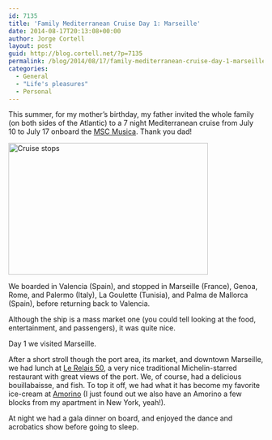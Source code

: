 ```yaml
---
id: 7135
title: 'Family Mediterranean Cruise Day 1: Marseille'
date: 2014-08-17T20:13:08+00:00
author: Jorge Cortell
layout: post
guid: http://blog.cortell.net/?p=7135
permalink: /blog/2014/08/17/family-mediterranean-cruise-day-1-marseille/
categories:
  - General
  - "Life's pleasures"
  - Personal
---
```

This summer, for my mother&#8217;s birthday, my father invited the whole family (on both sides of the Atlantic) to a 7 night Mediterranean cruise from July 10 to July 17 onboard the <a title="http://www.msccruisesusa.com/us_en/Ships/MSC-Musica.aspx" href="http://www.msccruisesusa.com/us_en/Ships/MSC-Musica.aspx" target="_blank">MSC Musica</a>. Thank you dad!

<img class="aligncenter" src="http://www.msccruisesusa.com/images/msc/iti/itin/YPHQ.jpg" alt="Cruise stops" width="394" height="260" />

We boarded in Valencia (Spain), and stopped in Marseille (France), Genoa, Rome, and Palermo (Italy), La Goulette (Tunisia), and Palma de Mallorca (Spain), before returning back to Valencia.

Although the ship is a mass market one (you could tell looking at the food, entertainment, and passengers), it was quite nice.

Day 1 we visited Marseille.

After a short stroll though the port area, its market, and downtown Marseille, we had lunch at <a title="http://www.hotel-residence-marseille.com/en/about-the-restaurant.html" href="http://www.hotel-residence-marseille.com/en/about-the-restaurant.html" target="_blank">Le Relais 50</a>, a very nice traditional Michelin-starred restaurant with great views of the port. We, of course, had a delicious bouillabaisse, and fish. To top it off, we had what it has become my favorite ice-cream at <a title="http://www.amorino.com/us/newsletter/page-shop/Marseille+-+Vieux+Port" href="http://www.amorino.com/us/newsletter/page-shop/Marseille+-+Vieux+Port" target="_blank">Amorino</a> (I just found out we also have an Amorino a few blocks from my apartment in New York, yeah!).

At night we had a gala dinner on board, and enjoyed the dance and acrobatics show before going to sleep.